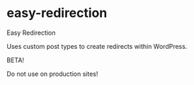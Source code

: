easy-redirection
================

Easy Redirection

Uses custom post types to create redirects within WordPress.

BETA!

Do not use on production sites!
